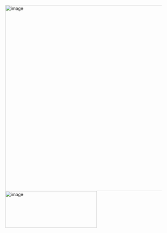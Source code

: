 <img width="700" height="599" alt="image" src="https://github.com/user-attachments/assets/a1ae2ac6-09ad-401b-bce7-329027f08463" />
<img width="295" height="118" alt="image" src="https://github.com/user-attachments/assets/c7dceea9-936b-4b2d-96f3-d57e23353ade" />
